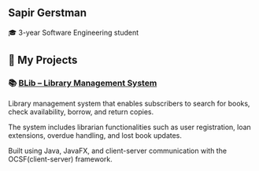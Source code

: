 ## Sapir Gerstman

🎓 3-year Software Engineering student

## 📂 My Projects
### 📚 [BLib – Library Management System](https://github.com/Method-for-Software-System-Development/BLib4)
Library management system that enables subscribers to search for books, check availability, borrow, and return copies. 

The system includes librarian functionalities such as user registration, loan extensions, overdue handling, and lost book updates.

Built using Java, JavaFX, and client-server communication with the OCSF(client-server) framework.
